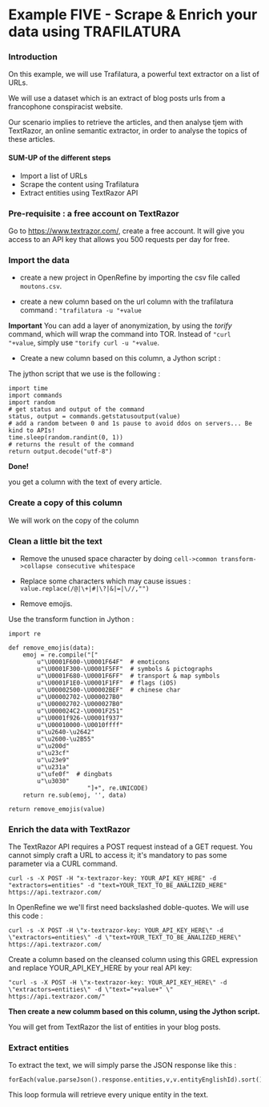 # Example FIVE - Scrape & Enrich your data using TRAFILATURA

### Introduction

On this example, we will use Trafilatura, a powerful text extractor on a list of URLs.

We will use a dataset which is an extract of blog posts urls from a francophone conspiracist website.

Our scenario implies to retrieve the articles, and then analyse tjem with TextRazor, an online semantic extractor, in order to analyse the topics of these articles.


#### SUM-UP of the different steps

- Import a list of URLs
- Scrape the content using Trafilatura
- Extract entities using TextRazor API



### Pre-requisite : a free account on TextRazor

Go to https://www.textrazor.com/, create a free account. It will give you access to an API key that allows you 500 requests per day for free.

### Import the data

- create a new project in OpenRefine by importing the csv file called ```moutons.csv```.

- create a new column based on the url column with the trafilatura command : 
``` "trafilatura -u "+value ```


__Important__ You can add a layer of anonymization, by using the *torify* command, which will wrap the command into TOR.
Instead of ```"curl "+value```, simply use ```"torify curl -u "+value```.

- Create a new column based on this column, a Jython script : 

The jython script that we use is the following : 

```
import time
import commands
import random
# get status and output of the command
status, output = commands.getstatusoutput(value)
# add a random between 0 and 1s pause to avoid ddos on servers... Be kind to APIs!
time.sleep(random.randint(0, 1))
# returns the result of the command
return output.decode("utf-8")
```

__Done!__

you get a column with the text of every article.

### Create a copy of this column

We will work on the copy of the column

### Clean a little bit the text 

- Remove the unused space character by doing `cell->common transform->collapse consecutive whitespace`


- Replace some characters which may cause issues :
`value.replace(/@|\+|#|\?|&|=|\//,"")`

- Remove emojis.

Use the transform function in Jython : 

```
import re

def remove_emojis(data):
    emoj = re.compile("["
        u"\U0001F600-\U0001F64F"  # emoticons
        u"\U0001F300-\U0001F5FF"  # symbols & pictographs
        u"\U0001F680-\U0001F6FF"  # transport & map symbols
        u"\U0001F1E0-\U0001F1FF"  # flags (iOS)
        u"\U00002500-\U00002BEF"  # chinese char
        u"\U00002702-\U000027B0"
        u"\U00002702-\U000027B0"
        u"\U000024C2-\U0001F251"
        u"\U0001f926-\U0001f937"
        u"\U00010000-\U0010ffff"
        u"\u2640-\u2642" 
        u"\u2600-\u2B55"
        u"\u200d"
        u"\u23cf"
        u"\u23e9"
        u"\u231a"
        u"\ufe0f"  # dingbats
        u"\u3030"
                      "]+", re.UNICODE)
    return re.sub(emoj, '', data)

return remove_emojis(value)
```


### Enrich the data with TextRazor

The TextRazor API requires a POST request instead of a GET request. You cannot simply craft a URL to access it; it's mandatory to pas some parameter via a CURL command.


```
curl -s -X POST -H "x-textrazor-key: YOUR_API_KEY_HERE" -d "extractors=entities" -d "text=YOUR_TEXT_TO_BE_ANALIZED_HERE" https://api.textrazor.com/
```



In OpenRefine we we'll first need backslashed doble-quotes. We will use this code : 

```
curl -s -X POST -H \"x-textrazor-key: YOUR_API_KEY_HERE\" -d \"extractors=entities\" -d \"text=YOUR_TEXT_TO_BE_ANALIZED_HERE\" https://api.textrazor.com/
```


Create a column based on the cleansed column using this GREL expression and replace YOUR_API_KEY_HERE by your real API key: 

```
"curl -s -X POST -H \"x-textrazor-key: YOUR_API_KEY_HERE\" -d \"extractors=entities\" -d \"text="+value+" \" https://api.textrazor.com/"
```


__Then create a new columm based on this column, using the Jython script.__

You will get from TextRazor the list of entities in your blog posts.

### Extract entities


To extract the text, we will simply parse the JSON response like this : 

```
forEach(value.parseJson().response.entities,v,v.entityEnglishId).sort().uniques().join(',')
```

This loop formula will retrieve every unique entity in the text.


